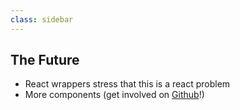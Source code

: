```yaml
---
class: sidebar
---
```

## The Future

- React wrappers <span slot=notes>stress that this is a react problem</span>
- More components (get involved on [Github][gh]!)

[gh]: https://github.com/patternfly/patternfly-elements/
